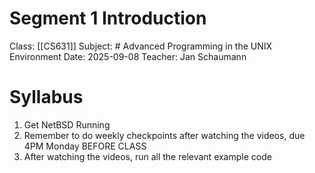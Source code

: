 # Segment 1 Introduction

Class: [[CS631]]
Subject: # Advanced Programming in the UNIX Environment
Date: 2025-09-08
Teacher: Jan Schaumann

# Syllabus

1. Get NetBSD Running
2. Remember to do weekly checkpoints after watching the videos, due 4PM Monday BEFORE CLASS
3. After watching the videos, run all the relevant example code